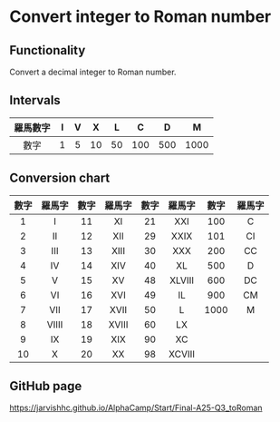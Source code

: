# Convert integer to Roman number

## Functionality 
Convert a decimal integer to Roman number.

## Intervals
| 羅馬數字 | I | V | X | L | C | D | M |
|:---:|:---:|:---:|:---:|:---:|:---:|:---:|:---:|
| 數字 | 1 | 5 | 10 | 50 | 100 | 500 | 1000 |


## Conversion chart
| 數字 | 羅馬字 | 數字 | 羅馬字 | 數字 | 羅馬字 | 數字 | 羅馬字 |
|:---:|:---:|:---:|:---:|:---:|:---:|:---:|:---:|
| 1 | I | 11 | XI | 21 | XXI | 100 | C |
| 2 | II | 12 | XII | 29 | XXIX | 101 | CI |
| 3 | III | 13 | XIII | 30 | XXX | 200 | CC |
| 4 | IV | 14 | XIV | 40 | XL | 500 | D |
| 5 | V | 15 | XV | 48 | XLVIII | 600 | DC |
| 6 | VI | 16 | XVI | 49 | IL | 900 | CM |
| 7 | VII | 17 | XVII | 50 | L | 1000 | M |
| 8 | VIIII | 18 | XVIII | 60 | LX |   |   |
| 9 | IX | 19 | XIX | 90 | XC |   |   |
| 10 | X | 20 | XX | 98 | XCVIII |   |   |

## GitHub page
https://jarvishhc.github.io/AlphaCamp/Start/Final-A25-Q3_toRoman
